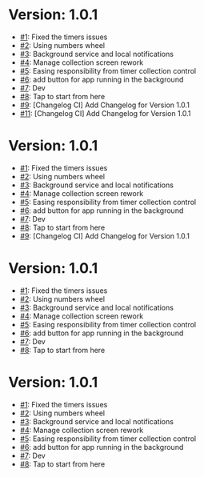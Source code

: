 # Version: 1.0.1

* [#1](https://github.com/DaviD4Chirino/linked-timers/pull/1): Fixed the timers issues
* [#2](https://github.com/DaviD4Chirino/linked-timers/pull/2): Using numbers wheel
* [#3](https://github.com/DaviD4Chirino/linked-timers/pull/3): Background service and local notifications
* [#4](https://github.com/DaviD4Chirino/linked-timers/pull/4): Manage collection screen rework
* [#5](https://github.com/DaviD4Chirino/linked-timers/pull/5): Easing responsibility from timer collection control
* [#6](https://github.com/DaviD4Chirino/linked-timers/pull/6): add button for app running in the background
* [#7](https://github.com/DaviD4Chirino/linked-timers/pull/7): Dev
* [#8](https://github.com/DaviD4Chirino/linked-timers/pull/8): Tap to start from here
* [#9](https://github.com/DaviD4Chirino/linked-timers/pull/9): [Changelog CI] Add Changelog for Version 1.0.1
* [#11](https://github.com/DaviD4Chirino/linked-timers/pull/11): [Changelog CI] Add Changelog for Version 1.0.1


# Version: 1.0.1

* [#1](https://github.com/DaviD4Chirino/linked-timers/pull/1): Fixed the timers issues
* [#2](https://github.com/DaviD4Chirino/linked-timers/pull/2): Using numbers wheel
* [#3](https://github.com/DaviD4Chirino/linked-timers/pull/3): Background service and local notifications
* [#4](https://github.com/DaviD4Chirino/linked-timers/pull/4): Manage collection screen rework
* [#5](https://github.com/DaviD4Chirino/linked-timers/pull/5): Easing responsibility from timer collection control
* [#6](https://github.com/DaviD4Chirino/linked-timers/pull/6): add button for app running in the background
* [#7](https://github.com/DaviD4Chirino/linked-timers/pull/7): Dev
* [#8](https://github.com/DaviD4Chirino/linked-timers/pull/8): Tap to start from here
* [#9](https://github.com/DaviD4Chirino/linked-timers/pull/9): [Changelog CI] Add Changelog for Version 1.0.1


# Version: 1.0.1

* [#1](https://github.com/DaviD4Chirino/linked-timers/pull/1): Fixed the timers issues
* [#2](https://github.com/DaviD4Chirino/linked-timers/pull/2): Using numbers wheel
* [#3](https://github.com/DaviD4Chirino/linked-timers/pull/3): Background service and local notifications
* [#4](https://github.com/DaviD4Chirino/linked-timers/pull/4): Manage collection screen rework
* [#5](https://github.com/DaviD4Chirino/linked-timers/pull/5): Easing responsibility from timer collection control
* [#6](https://github.com/DaviD4Chirino/linked-timers/pull/6): add button for app running in the background
* [#7](https://github.com/DaviD4Chirino/linked-timers/pull/7): Dev
* [#8](https://github.com/DaviD4Chirino/linked-timers/pull/8): Tap to start from here


# Version: 1.0.1

* [#1](https://github.com/DaviD4Chirino/linked-timers/pull/1): Fixed the timers issues
* [#2](https://github.com/DaviD4Chirino/linked-timers/pull/2): Using numbers wheel
* [#3](https://github.com/DaviD4Chirino/linked-timers/pull/3): Background service and local notifications
* [#4](https://github.com/DaviD4Chirino/linked-timers/pull/4): Manage collection screen rework
* [#5](https://github.com/DaviD4Chirino/linked-timers/pull/5): Easing responsibility from timer collection control
* [#6](https://github.com/DaviD4Chirino/linked-timers/pull/6): add button for app running in the background
* [#7](https://github.com/DaviD4Chirino/linked-timers/pull/7): Dev
* [#8](https://github.com/DaviD4Chirino/linked-timers/pull/8): Tap to start from here
